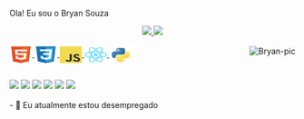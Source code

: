 Ola! Eu sou o Bryan Souza

<div align="center">
  <a href="https://github.com/BryanDSouza777">
  <img height="160em" src="https://github-readme-stats.vercel.app/api?username=BryanDSouza777&show_icons=true&theme=tokyonight&include_all_commits=true&count_private=true"/>
  <img height="160em" src="https://github-readme-stats.vercel.app/api/top-langs/?username=BryanDSouza777&layout=compact&langs_count=7&theme=tokyonight"/>
</div>
<div style="display: inline_block"><br>
  <img align="center" alt="Bryan-HTML" height="30" width="40" src="https://raw.githubusercontent.com/devicons/devicon/master/icons/html5/html5-original.svg">
  <img align="center" alt="Bryan-CSS" height="30" width="40" src="https://raw.githubusercontent.com/devicons/devicon/master/icons/css3/css3-original.svg">
  <img align="center" alt="Bryan-JS" height="30" width="40" src="https://raw.githubusercontent.com/devicons/devicon/master/icons/javascript/javascript-original.svg">
  <img align="center" alt="Bryan-React" height="30" width="40" src="https://raw.githubusercontent.com/devicons/devicon/master/icons/react/react-original.svg">
  <img align="center" alt="Bryan-Python" height="30" width="40" src="https://raw.githubusercontent.com/devicons/devicon/master/icons/python/python-original.svg">
  <img align="right" alt="Bryan-pic" height="150" src="https://lh3.googleusercontent.com/pw/AIL4fc9xCL8jkb9-29KztD-p7jjZjMznbzcIGxe7Pl42OoaB4qIMflcRrw4_OF9fyhFGPvviP3dXXVJrCYc178vPIUgEyVYm5UT9RYJ3sdtEtnNnEDq6gUkZyQs4Ab9KpZ3zwyJVwajLOEU0TB44ZxuJFoPGnjzW_4XOXSg4HJgtJMdnhzcN9f0s5fGWw8sIwfqfNnTNQ261sECAlyeecHWSw2GRuDmv2oKb3LeYhztkf0OUdsLbVhng1fd7lxoyFBLIU4-EujIHRVdx2G99QrjH03oG1CJ2v9cd6HjR8OHoZqb77SWVqX1lTEEvZl7yl95SNgp3yPccR0Kxad54A4BOVReZPt492For_5ScgdKkyduZvn1_3cORyk7QAoRKaz6MBrXBCx3q30N6ifHtdlIkfrcXspN8Mp4vQxhnzJX4nkFGf1AoGGxCJcRueDkW0v2464IL4G98sdQPByVfI3bW3XAbzoepyMyWoAL2rHIEtqn0M_Kv9rJ51HSW5N0FoRAwpRtoQfkMWwMPY6bNj8UD0W1FJhV8IpHJCRe9GM3vKWCJPyVn4NDGhpzsIqh5BCOD-TT5yHSMPsbZIkkhSNlRAKKqziFkzAHjY9H0YMsRt1iCwoFa986Xj5bjMG9ox3NBIo3DlzQmHVDgVYxm5vEcAVy-OtsuufD4Lbn9Ay9or0K-JEPXPoLQfW5EUF6BfPjZEzbInYi6Mk_ms7JR6z-OQHb8hofmNkESSFi3pY1yiUy0Yf5SVvkfYtE-tzfUiKt-NW_EpBRa4KDLa0JZrvVKh5g46FYpzDVJSvBoUiYGOjPQ1Liw7TyOpriYO6gm013iq5uWF348MjOvn8KAVzswPW4CBdGPquVSvKIeuIcjrahMGnkotca9LfTdvq9kR19RK9wVmATTpTUSsE8soMKgSxY6gpmS6wp7o-lk_cp22HlhdFQst_18VxTTxYWjkHENXsN7PcjZPfJW2wJueAWaJDXNEMEkOji6ZYGCzcSuWwOoHrwdWnG_5aCI0MkvYxvm=w665-h665-s-no?authuser=1">
</div>
    
  ##
 
<div> 
  <a href="https://www.youtube.com/channel/UCvnTHF5GZUsdnijpncr1ArQ" target="_blank"><img src="https://img.shields.io/badge/YouTube-FF0000?style=for-the-badge&logo=youtube&logoColor=white" target="_blank"></a>
  <a href="https://www.instagram.com/souza_bryan" target="_blank"><img src="https://img.shields.io/badge/-Instagram-%23E4405F?style=for-the-badge&logo=instagram&logoColor=white" target="_blank"></a>
 	<a href="https://www.twitch.tv/enmadsouza" target="_blank"><img src="https://img.shields.io/badge/Twitch-9146FF?style=for-the-badge&logo=twitch&logoColor=white" target="_blank"></a>
 <a href="https://discord.gg/5FU7gPU9FA" target="_blank"><img src="https://img.shields.io/badge/Discord-7289DA?style=for-the-badge&logo=discord&logoColor=white" target="_blank"></a> 
  <a href = "mailto:bryandsouzacontato@gmail.com"><img src="https://img.shields.io/badge/-Gmail-%23333?style=for-the-badge&logo=gmail&logoColor=white" target="_blank"></a>
  <a href="https://www.linkedin.com/in/bryan-de-alcantara-de-souza-1a4788209/" target="_blank"><img src="https://img.shields.io/badge/-LinkedIn-%230077B5?style=for-the-badge&logo=linkedin&logoColor=white" target="_blank"></a> 
 
</div>
<br>
- 🔭 Eu atualmente estou desempregado<br>
